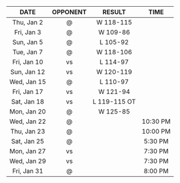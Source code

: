|    DATE     |        OPPONENT         |    RESULT    |   TIME   |
|:-----------:|:-----------------------:|:------------:|:--------:|
| Thu, Jan 2  |  @ [](/r/timberwolves)  |  W 118-115   |          |
| Fri, Jan 3  |    @ [](/r/rockets)     |   W 109-86   |          |
| Sun, Jan 5  |    @ [](/r/thunder)     |   L 105-92   |          |
| Tue, Jan 7  | @ [](/r/denvernuggets)  |  W 118-106   |          |
| Fri, Jan 10 |     vs [](/r/kings)     |   L 114-97   |          |
| Sun, Jan 12 | vs [](/r/nolapelicans)  |  W 120-119   |          |
| Wed, Jan 15 | @ [](/r/torontoraptors) |   L 110-97   |          |
| Fri, Jan 17 | vs [](/r/orlandomagic)  |   W 121-94   |          |
| Sat, Jan 18 | vs [](/r/atlantahawks)  | L 119-115 OT |          |
| Mon, Jan 20 |    @ [](/r/warriors)    |   W 125-85   |          |
| Wed, Jan 22 |   @ [](/r/laclippers)   |              | 10:30 PM |
| Thu, Jan 23 |     @ [](/r/lakers)     |              | 10:00 PM |
| Sat, Jan 25 |   @ [](/r/mavericks)    |              | 5:30 PM  |
| Mon, Jan 27 |    vs [](/r/rockets)    |              | 7:30 PM  |
| Wed, Jan 29 | vs [](/r/chicagobulls)  |              | 7:30 PM  |
| Fri, Jan 31 |  @ [](/r/nolapelicans)  |              | 8:00 PM  |